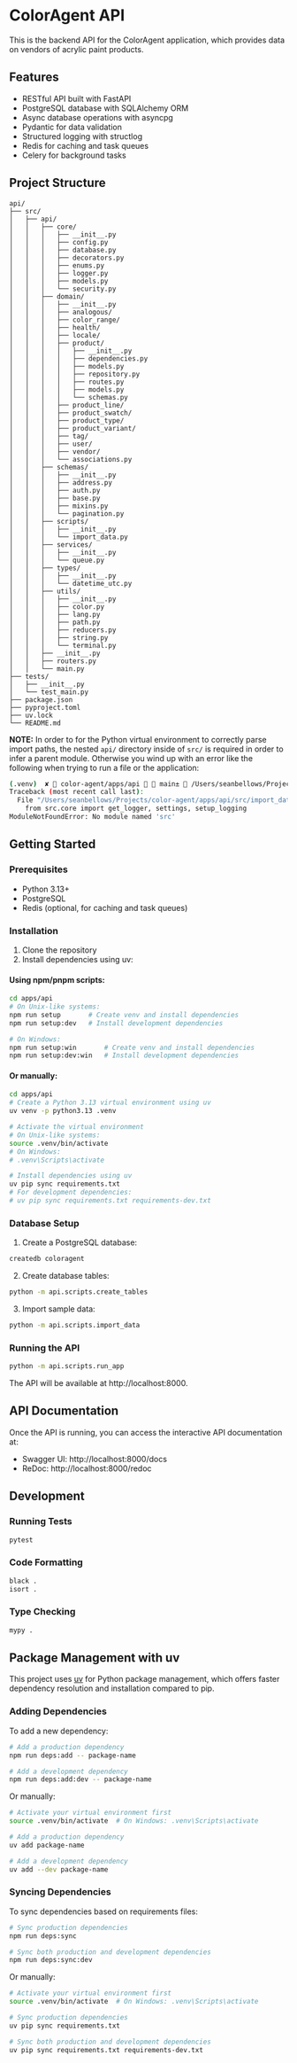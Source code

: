 # ColorAgent API

This is the backend API for the ColorAgent application, which provides data on vendors of acrylic paint products.

## Features

-   RESTful API built with FastAPI
-   PostgreSQL database with SQLAlchemy ORM
-   Async database operations with asyncpg
-   Pydantic for data validation
-   Structured logging with structlog
-   Redis for caching and task queues
-   Celery for background tasks

## Project Structure

```
api/
├── src/
│   ├── api/
│   │   ├── core/
│   │   │   ├── __init__.py
│   │   │   ├── config.py
│   │   │   ├── database.py
│   │   │   ├── decorators.py
│   │   │   ├── enums.py
│   │   │   ├── logger.py
│   │   │   ├── models.py
│   │   │   └── security.py
│   │   ├── domain/
│   │   │   ├── __init__.py
│   │   │   ├── analogous/
│   │   │   ├── color_range/
│   │   │   ├── health/
│   │   │   ├── locale/
│   │   │   ├── product/
│   │   │   │   ├── __init__.py
│   │   │   │   ├── dependencies.py
│   │   │   │   ├── models.py
│   │   │   │   ├── repository.py
│   │   │   │   ├── routes.py
│   │   │   │   ├── models.py
│   │   │   │   └── schemas.py
│   │   │   ├── product_line/
│   │   │   ├── product_swatch/
│   │   │   ├── product_type/
│   │   │   ├── product_variant/
│   │   │   ├── tag/
│   │   │   ├── user/
│   │   │   ├── vendor/
│   │   │   └── associations.py
│   │   ├── schemas/
│   │   │   ├── __init__.py
│   │   │   ├── address.py
│   │   │   ├── auth.py
│   │   │   ├── base.py
│   │   │   ├── mixins.py
│   │   │   └── pagination.py
│   │   ├── scripts/
│   │   │   ├── __init__.py
│   │   │   └── import_data.py
│   │   ├── services/
│   │   │   ├── __init__.py
│   │   │   └── queue.py
│   │   ├── types/
│   │   │   ├── __init__.py
│   │   │   └── datetime_utc.py
│   │   ├── utils/
│   │   │   ├── __init__.py
│   │   │   ├── color.py
│   │   │   ├── lang.py
│   │   │   ├── path.py
│   │   │   ├── reducers.py
│   │   │   ├── string.py
│   │   │   └── terminal.py
│   │   ├── __init__.py
│   │   ├── routers.py
│   │   └── main.py
├── tests/
│   ├── __init__.py
│   └── test_main.py
├── package.json
├── pyproject.toml
├── uv.lock
└── README.md
```

**NOTE:** In order to for the Python virtual environment to correctly parse import paths, the nested `api/` directory inside of `src/` is required in order to infer a parent module. Otherwise you wind up with an error like the following when trying to run a file or the application:

```bash
(.venv)  ✘  color-agent/apps/api   main±  /Users/seanbellows/Projects/color-agent/apps/api/.venv/bin/python /Users/seanbellows/Projects/color-agent/apps/api/src/import_data.py
Traceback (most recent call last):
  File "/Users/seanbellows/Projects/color-agent/apps/api/src/import_data.py", line 12, in <module>
    from src.core import get_logger, settings, setup_logging
ModuleNotFoundError: No module named 'src'
```

## Getting Started

### Prerequisites

-   Python 3.13+
-   PostgreSQL
-   Redis (optional, for caching and task queues)

### Installation

1. Clone the repository
2. Install dependencies using uv:

#### Using npm/pnpm scripts:

```bash
cd apps/api
# On Unix-like systems:
npm run setup       # Create venv and install dependencies
npm run setup:dev   # Install development dependencies

# On Windows:
npm run setup:win       # Create venv and install dependencies
npm run setup:dev:win   # Install development dependencies
```

#### Or manually:

```bash
cd apps/api
# Create a Python 3.13 virtual environment using uv
uv venv -p python3.13 .venv

# Activate the virtual environment
# On Unix-like systems:
source .venv/bin/activate
# On Windows:
# .venv\Scripts\activate

# Install dependencies using uv
uv pip sync requirements.txt
# For development dependencies:
# uv pip sync requirements.txt requirements-dev.txt
```

### Database Setup

1. Create a PostgreSQL database:

```bash
createdb coloragent
```

2. Create database tables:

```bash
python -m api.scripts.create_tables
```

3. Import sample data:

```bash
python -m api.scripts.import_data
```

### Running the API

```bash
python -m api.scripts.run_app
```

The API will be available at http://localhost:8000.

## API Documentation

Once the API is running, you can access the interactive API documentation at:

-   Swagger UI: http://localhost:8000/docs
-   ReDoc: http://localhost:8000/redoc

## Development

### Running Tests

```bash
pytest
```

### Code Formatting

```bash
black .
isort .
```

### Type Checking

```bash
mypy .
```

## Package Management with uv

This project uses [uv](https://github.com/astral-sh/uv) for Python package management, which offers faster dependency resolution and installation compared to pip.

### Adding Dependencies

To add a new dependency:

```bash
# Add a production dependency
npm run deps:add -- package-name

# Add a development dependency
npm run deps:add:dev -- package-name
```

Or manually:

```bash
# Activate your virtual environment first
source .venv/bin/activate  # On Windows: .venv\Scripts\activate

# Add a production dependency
uv add package-name

# Add a development dependency
uv add --dev package-name
```

### Syncing Dependencies

To sync dependencies based on requirements files:

```bash
# Sync production dependencies
npm run deps:sync

# Sync both production and development dependencies
npm run deps:sync:dev
```

Or manually:

```bash
# Activate your virtual environment first
source .venv/bin/activate  # On Windows: .venv\Scripts\activate

# Sync production dependencies
uv pip sync requirements.txt

# Sync both production and development dependencies
uv pip sync requirements.txt requirements-dev.txt
```

